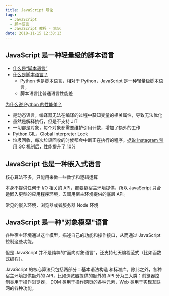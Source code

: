 ```yaml
---
title: JavaScript 导论
tags:
  - JavaScript
  - 脚本语言
  - JavaScript 教程 - 笔记
date: 2018-11-15 12:38:13
---
```


## JavaScript 是一种轻量级的脚本语言

- [什么是“脚本语言”](http://www.yinwang.org/blog-cn/2013/03/29/scripting-language)
- [什么是脚本语言？](https://www.zhihu.com/question/22220383)
  - Python 也是脚本语言，相对于 Python，JavaScript 是一种轻量级脚本语言。
  - 脚本语言比普通语言性能差

[为什么说 Python 的性能差？](https://www.jianshu.com/p/3e810a619e9f)

- 是动态语言，编译器无法在编译的过程中获知变量的相关属性，导致无法优化
- 虽然是解释执行，但是不支持 JIT
- 一切都是对象，每个对象都需要维护引用计数，增加了额外的工作
- [Python GIL](http://cenalulu.github.io/python/gil-in-python/)，Global Interpreter Lock
- 垃圾回收，每次垃圾回收的时候都会中断正在执行的程序。[据说 Instagram 禁用 GC 机制后，性能提升了 10%](https://mp.weixin.qq.com/s?__biz=MjM5MDE0Mjc4MA==&mid=2650995396&idx=1&sn=3fc6f216fcf8f09232694b499da541c3)

## JavaScript 也是一种嵌入式语言

核心算法不多，只能用来做一些数学和逻辑运算

本身不提供任何于 I/O 相关的 API，都要靠宿主环境提供，所以 JavaScript 只合适嵌入更型的应用程序环境，去调用宿主环境提供的底层 API。

常见的嵌入环境，浏览器或者服务器 Node 环境

## JavaScript 是一种"对象模型"语言

各种宿主环境通过这个模型，描述自己的功能和操作接口，从而通过 JavaScript 控制这些功能。

但是 JavaScript 并不是纯粹的“面向对象语言”，还支持七天编程范式（比如函数式编程）。

JavaScript 的核心算法只包括两部分：基本语法构造 和标准库。除此之外，各种宿主环境提供额外的 API，比如浏览器提供的额外的 API 分为三大类：浏览器控制类用于操作浏览器， DOM 类用于操作网页的各种元素，Web 类用于实现互联网的各种功能。

